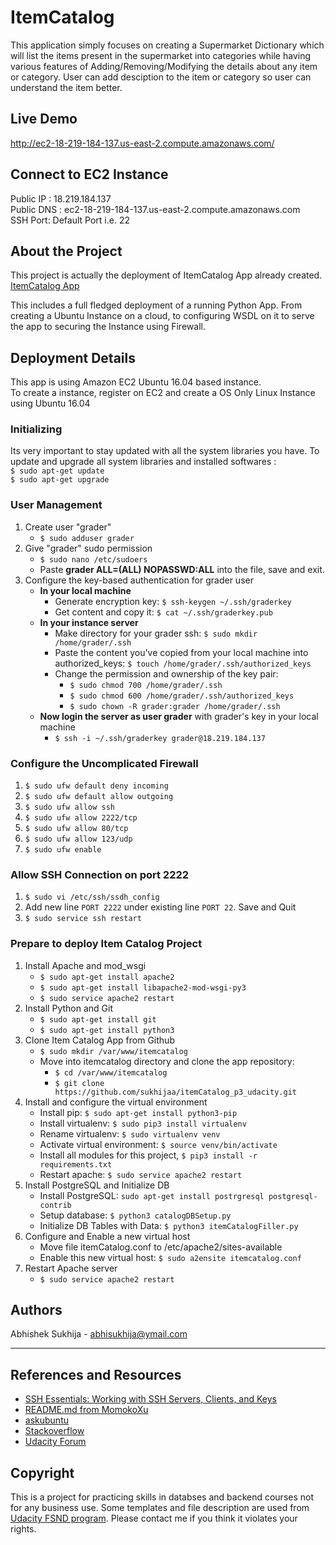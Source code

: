 # ItemCatalog

This application simply focuses on creating a Supermarket Dictionary which will list the items present in the supermarket into categories while having various features of Adding/Removing/Modifying the details about any item or category. 
User can add desciption to the item or category so user can understand the item better.

## Live Demo

http://ec2-18-219-184-137.us-east-2.compute.amazonaws.com/

## Connect to EC2 Instance

Public IP : 18.219.184.137 <br/>
Public DNS : ec2-18-219-184-137.us-east-2.compute.amazonaws.com
<br/>SSH Port: Default Port i.e. 22

## About the Project

This project is actually the deployment of ItemCatalog App already created.
<br/>[ItemCatalog App](https://github.com/sukhijaa/itemCatalog_p2_udacity)

This includes a full fledged deployment of a running Python App.
From creating a Ubuntu Instance on a cloud, to configuring WSDL on it to serve the app to securing the Instance using Firewall.

## Deployment Details

This app is using Amazon EC2 Ubuntu 16.04 based instance.
<br/> To create a instance, register on EC2 and create a OS Only Linux Instance using Ubuntu 16.04

### Initializing

Its very important to stay updated with all the system libraries you have.
To update and upgrade all system libraries and installed softwares : 
<br/>    `$ sudo apt-get update`
<br/>    `$ sudo apt-get upgrade`

### User Management
1. Create user "grader"
    * `$ sudo adduser grader`
2. Give "grader" sudo permission
    * `$ sudo nano /etc/sudoers`
    * Paste **grader ALL=(ALL) NOPASSWD:ALL** into the file, save and exit.
3. Configure the key-based authentication for grader user
    * **In your local machine**
        * Generate encryption key: `$ ssh-keygen ~/.ssh/graderkey`
        * Get content and copy it: `$ cat ~/.ssh/graderkey.pub`
    * **In your instance server**
        * Make directory for your grader ssh: `$ sudo mkdir /home/grader/.ssh`
        * Paste the content you've copied from your local machine into authorized_keys: `$ touch /home/grader/.ssh/authorized_keys`
        * Change the permission and ownership of the key pair:
            * `$ sudo chmod 700 /home/grader/.ssh`
            * `$ sudo chmod 600 /home/grader/.ssh/authorized_keys`
            * `$ sudo chown -R grader:grader /home/grader/.ssh`
    * **Now login the server as user grader** with grader's key in your local machine
        * `$ ssh -i ~/.ssh/graderkey grader@18.219.184.137`
    
    
### Configure the Uncomplicated Firewall
1. `$ sudo ufw default deny incoming`
2. `$ sudo ufw default allow outgoing`
3. `$ sudo ufw allow ssh`
4. `$ sudo ufw allow 2222/tcp`
5. `$ sudo ufw allow 80/tcp`
6. `$ sudo ufw allow 123/udp`
7. `$ sudo ufw enable`

### Allow SSH Connection on port 2222
1. `$ sudo vi /etc/ssh/ssdh_config`
2. Add new line `PORT 2222` under existing line `PORT 22`. Save and Quit
3. `$ sudo service ssh restart`


### Prepare to deploy Item Catalog Project
1. Install Apache and mod_wsgi
    * `$ sudo apt-get install apache2`
    * `$ sudo apt-get install libapache2-mod-wsgi-py3`
    * `$ sudo service apache2 restart`
2. Install Python and Git
    * `$ sudo apt-get install git`
    * `$ sudo apt-get install python3`
3. Clone Item Catalog App from Github
    * `$ sudo mkdir /var/www/itemcatalog`
    * Move into itemcatalog directory and clone the app repository:
        * `$ cd /var/www/itemcatalog`
        * `$ git clone https://github.com/sukhijaa/itemCatalog_p3_udacity.git`
4. Install and configure the virtual environment
    * Install pip: `$ sudo apt-get install python3-pip`
    * Install virtualenv: `$ sudo pip3 install virtualenv`
    * Rename virtualenv: `$ sudo virtualenv venv`
    * Activate virtual environment: `$ source venv/bin/activate`
    * Install all modules for this project,  `$ pip3 install -r requirements.txt`
    * Restart apache: `$ sudo service apache2 restart`
5. Install PostgreSQL and Initialize DB
    * Install PostgreSQL: `sudo apt-get install postrgresql postgresql-contrib`
    * Setup database: `$ python3 catalogDBSetup.py`
    * Initialize DB Tables with Data: `$ python3 itemCatalogFiller.py`
6. Configure and Enable a new virtual host
    * Move file itemCatalog.conf to /etc/apache2/sites-available
    * Enable this new virtual host: `$ sudo a2ensite itemcatalog.conf`
7. Restart Apache server
    * `$ sudo service apache2 restart`


## Authors

Abhishek Sukhija - abhisukhija@ymail.com

---

## References and Resources
* [SSH Essentials: Working with SSH Servers, Clients, and Keys](https://www.digitalocean.com/community/tutorials/ssh-essentials-working-with-ssh-servers-clients-and-keys)
* [README.md from MomokoXu](https://github.com/MomokoXu/Project-Linux-Server-Configuration/blob/master/README.md)
* [askubuntu](https://askubuntu.com/questions)
* [Stackoverflow](https://stackoverflow.com/)
* [Udacity Forum](https://discussions.udacity.com/)
## Copyright
This is a project for practicing skills in databses and backend courses not for any business use. Some templates and file description are used from [Udacity FSND program](https://www.udacity.com/course/full-stack-web-developer-nanodegree--nd004). Please contact me if you think it violates your rights.


